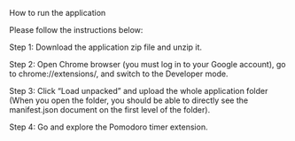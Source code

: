 How to run the application

Please follow the instructions below: 

Step 1: Download the application zip file and unzip it. 

Step 2: Open Chrome browser (you must log in to your Google account), go to chrome://extensions/, and switch to the Developer mode. 

Step 3: Click “Load unpacked” and upload the whole application folder (When you open the folder, you should be able to directly see the manifest.json document on the first level of the folder). 

Step 4: Go and explore the Pomodoro timer extension. 
